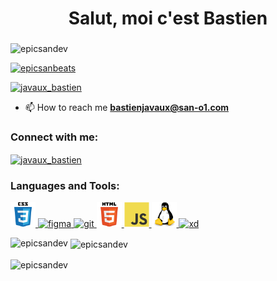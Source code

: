 <h1 align="center">Salut, moi c'est Bastien</h1>
<h3 align="center"></h3>

<p align="left"> <img src="https://komarev.com/ghpvc/?username=epicsanbeats&label=Profile%20views&color=0e75b6&style=flat" alt="epicsandev" /> </p>

<p align="left"> <a href="https://github.com/ryo-ma/github-profile-trophy"><img src="https://github-profile-trophy.vercel.app/?username=epicsandev" alt="epicsanbeats" /></a> </p>

<p align="left"> <a href="https://twitter.com/javaux_bastien" target="blank"><img src="https://img.shields.io/twitter/follow/javaux_bastien?logo=twitter&style=for-the-badge" alt="javaux_bastien" /></a> </p>

- 📫 How to reach me **bastienjavaux@san-o1.com**

<h3 align="left">Connect with me:</h3>
<p align="left">
<a href="https://twitter.com/javaux_bastien" target="blank"><img align="center" src="https://raw.githubusercontent.com/rahuldkjain/github-profile-readme-generator/master/src/images/icons/Social/twitter.svg" alt="javaux_bastien" height="30" width="40" /></a>
</p>

<h3 align="left">Languages and Tools:</h3>
<p align="left"> <a href="https://www.w3schools.com/css/" target="_blank" rel="noreferrer"> <img src="https://raw.githubusercontent.com/devicons/devicon/master/icons/css3/css3-original-wordmark.svg" alt="css3" width="40" height="40"/> </a> <a href="https://www.figma.com/" target="_blank" rel="noreferrer"> <img src="https://www.vectorlogo.zone/logos/figma/figma-icon.svg" alt="figma" width="40" height="40"/> </a> <a href="https://git-scm.com/" target="_blank" rel="noreferrer"> <img src="https://www.vectorlogo.zone/logos/git-scm/git-scm-icon.svg" alt="git" width="40" height="40"/> </a> <a href="https://www.w3.org/html/" target="_blank" rel="noreferrer"> <img src="https://raw.githubusercontent.com/devicons/devicon/master/icons/html5/html5-original-wordmark.svg" alt="html5" width="40" height="40"/> </a> <a href="https://developer.mozilla.org/en-US/docs/Web/JavaScript" target="_blank" rel="noreferrer"> <img src="https://raw.githubusercontent.com/devicons/devicon/master/icons/javascript/javascript-original.svg" alt="javascript" width="40" height="40"/> </a> <a href="https://www.linux.org/" target="_blank" rel="noreferrer"> <img src="https://raw.githubusercontent.com/devicons/devicon/master/icons/linux/linux-original.svg" alt="linux" width="40" height="40"/> </a> <a href="https://www.adobe.com/products/xd.html" target="_blank" rel="noreferrer"> <img src="https://cdn.worldvectorlogo.com/logos/adobe-xd.svg" alt="xd" width="40" height="40"/> </a> </p>

<p><img align="left" src="https://github-readme-stats.vercel.app/api/top-langs?username=epicsandev&show_icons=true&locale=en&layout=compact" alt="epicsandev" /></p>

<p>&nbsp;<img align="center" src="https://github-readme-stats.vercel.app/api?username=epicsandev&show_icons=true&locale=en" alt="epicsandev" /></p>

<p><img align="center" src="https://github-readme-streak-stats.herokuapp.com/?user=epicsandev&" alt="epicsandev" /></p>
